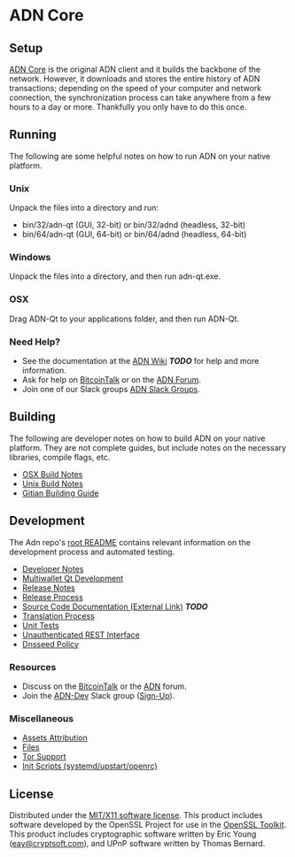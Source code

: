 ADN Core
=====================

Setup
---------------------
[ADN Core](http://adrenalinecoin.org/wallet) is the original ADN client and it builds the backbone of the network. However, it downloads and stores the entire history of ADN transactions; depending on the speed of your computer and network connection, the synchronization process can take anywhere from a few hours to a day or more. Thankfully you only have to do this once.

Running
---------------------
The following are some helpful notes on how to run ADN on your native platform.

### Unix

Unpack the files into a directory and run:

- bin/32/adn-qt (GUI, 32-bit) or bin/32/adnd (headless, 32-bit)
- bin/64/adn-qt (GUI, 64-bit) or bin/64/adnd (headless, 64-bit)

### Windows

Unpack the files into a directory, and then run adn-qt.exe.

### OSX

Drag ADN-Qt to your applications folder, and then run ADN-Qt.

### Need Help?

* See the documentation at the [ADN Wiki](https://en.bitcoin.it/wiki/Main_Page) ***TODO***
for help and more information.
* Ask for help on [BitcoinTalk](https://bitcointalk.org/index.php?topic=1262920.0) or on the [ADN Forum](http://forum.adrenalinecoin.org/).
* Join one of our Slack groups [ADN Slack Groups](https://adrenalinecoin.org/slack-logins/).

Building
---------------------
The following are developer notes on how to build ADN on your native platform. They are not complete guides, but include notes on the necessary libraries, compile flags, etc.

- [OSX Build Notes](build-osx.md)
- [Unix Build Notes](build-unix.md)
- [Gitian Building Guide](gitian-building.md)

Development
---------------------
The Adn repo's [root README](https://github.com/adrenaline-project/ADN/blob/master/README.md) contains relevant information on the development process and automated testing.

- [Developer Notes](developer-notes.md)
- [Multiwallet Qt Development](multiwallet-qt.md)
- [Release Notes](release-notes.md)
- [Release Process](release-process.md)
- [Source Code Documentation (External Link)](https://dev.visucore.com/bitcoin/doxygen/) ***TODO***
- [Translation Process](translation_process.md)
- [Unit Tests](unit-tests.md)
- [Unauthenticated REST Interface](REST-interface.md)
- [Dnsseed Policy](dnsseed-policy.md)

### Resources

* Discuss on the [BitcoinTalk](https://bitcointalk.org/index.php?topic=1262920.0) or the [ADN](http://forum.adrenalinecoin.org/) forum.
* Join the [ADN-Dev](https://adn-dev.slack.com/) Slack group ([Sign-Up](https://adn-dev.herokuapp.com/)).

### Miscellaneous
- [Assets Attribution](assets-attribution.md)
- [Files](files.md)
- [Tor Support](tor.md)
- [Init Scripts (systemd/upstart/openrc)](init.md)

License
---------------------
Distributed under the [MIT/X11 software license](http://www.opensource.org/licenses/mit-license.php).
This product includes software developed by the OpenSSL Project for use in the [OpenSSL Toolkit](https://www.openssl.org/). This product includes
cryptographic software written by Eric Young ([eay@cryptsoft.com](mailto:eay@cryptsoft.com)), and UPnP software written by Thomas Bernard.
